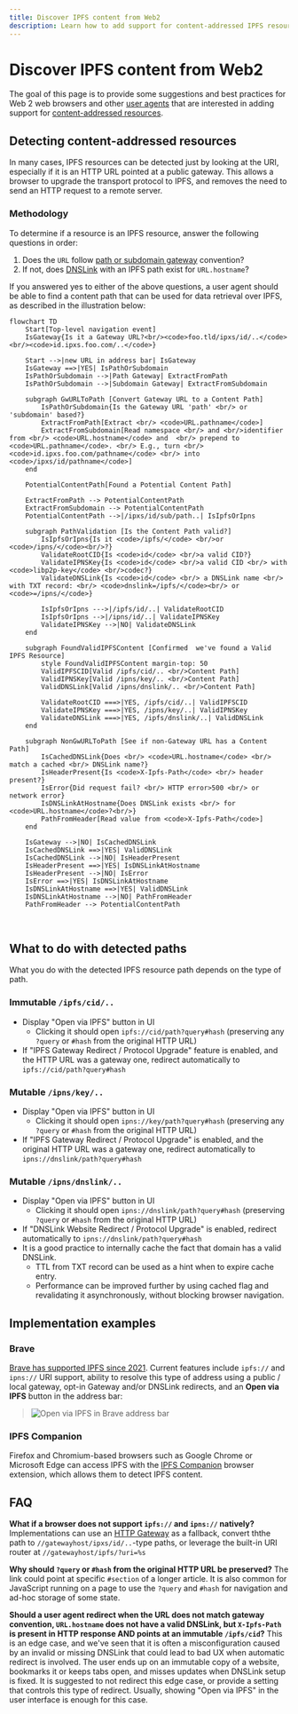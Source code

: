 ```yaml
---
title: Discover IPFS content from Web2
description: Learn how to add support for content-addressed IPFS resources in web browsers and other user agents.
---
```


# Discover IPFS content from Web2

The goal of this page is to provide some suggestions and best practices for Web 2 web browsers and other [user agents](https://en.wikipedia.org/wiki/User_agent) that are interested in adding support for [content-addressed resources](./address-ipfs-on-web.md).

## Detecting content-addressed resources

In many cases, IPFS resources can be detected just by looking at the URI, especially if it is an HTTP URL pointed at a public gateway. This allows a browser to upgrade the transport protocol to IPFS, and removes the need to send an HTTP request to a remote server.

### Methodology

To determine if a resource is an IPFS resource, answer the following questions in order:

1. Does the `URL` follow [path or subdomain gateway](./address-ipfs-on-web.md) convention?
1. If not, does [DNSLink](../concepts/dnslink.md) with an IPFS path exist for `URL.hostname`?

If you answered yes to either of the above questions, a user agent should be able to find a content path that can be used for data retrieval over IPFS, as described in the illustration below:

```mermaid
flowchart TD
    Start[Top-level navigation event]
    IsGateway{Is it a Gateway URL?<br/><code>foo.tld/ipxs/id/..</code><br/><code>id.ipxs.foo.com/..</code>}

    Start -->|new URL in address bar| IsGateway
    IsGateway ==>|YES| IsPathOrSubdomain
    IsPathOrSubdomain -->|Path Gateway| ExtractFromPath
    IsPathOrSubdomain -->|Subdomain Gateway| ExtractFromSubdomain

    subgraph GwURLToPath [Convert Gateway URL to a Content Path]
        IsPathOrSubdomain{Is the Gateway URL 'path' <br/> or 'subdomain' based?}
        ExtractFromPath[Extract <br/> <code>URL.pathname</code>]
        ExtractFromSubdomain[Read namespace <br/> and <br/>identifier from <br/> <code>URL.hostname</code> and  <br/> prepend to <code>URL.pathname</code>. <br/> E.g., turn <br/><code>id.ipxs.foo.com/pathname</code> <br/> into <code>/ipxs/id/pathname</code>]
    end

    PotentialContentPath[Found a Potential Content Path]

    ExtractFromPath --> PotentialContentPath
    ExtractFromSubdomain --> PotentialContentPath
    PotentialContentPath -->|/ipxs/id/sub/path..| IsIpfsOrIpns

    subgraph PathValidation [Is the Content Path valid?]
        IsIpfsOrIpns{Is it <code>/ipfs/</code> <br/>or <code>/ipns/</code><br/>?}
        ValidateRootCID{Is <code>id</code> <br/>a valid CID?}
        ValidateIPNSKey{Is <code>id</code> <br/>a valid CID <br/> with <code>libp2p-key</code> <br/>codec?}
        ValidateDNSLink{Is <code>id</code> <br/> a DNSLink name <br/>  with TXT record: <br/> <code>dnslink=/ipfs/</code><br/> or <code>=/ipns/</code>}

        IsIpfsOrIpns --->|/ipfs/id/..| ValidateRootCID
        IsIpfsOrIpns -->|/ipns/id/..| ValidateIPNSKey
        ValidateIPNSKey -->|NO| ValidateDNSLink
    end

    subgraph FoundValidIPFSContent [Confirmed  we've found a Valid IPFS Resource]
        style FoundValidIPFSContent margin-top: 50
        ValidIPFSCID[Valid /ipfs/cid/.. <br/>Content Path]
        ValidIPNSKey[Valid /ipns/key/.. <br/>Content Path]
        ValidDNSLink[Valid /ipns/dnslink/.. <br/>Content Path]

        ValidateRootCID ===>|YES, /ipfs/cid/..| ValidIPFSCID
        ValidateIPNSKey ===>|YES, /ipns/key/..| ValidIPNSKey
        ValidateDNSLink ===>|YES, /ipfs/dnslink/..| ValidDNSLink
    end

    subgraph NonGwURLToPath [See if non-Gateway URL has a Content Path]
        IsCachedDNSLink{Does <br/> <code>URL.hostname</code> <br/> match a cached <br/> DNSLink name?}
        IsHeaderPresent{Is <code>X-Ipfs-Path</code> <br/> header present?}
        IsError{Did request fail? <br/> HTTP error>500 <br/> or network error}
        IsDNSLinkAtHostname{Does DNSLink exists <br/> for <code>URL.hostname</code>?<br/>}
        PathFromHeader[Read value from <code>X-Ipfs-Path</code>]
    end

    IsGateway -->|NO| IsCachedDNSLink
    IsCachedDNSLink ==>|YES| ValidDNSLink
    IsCachedDNSLink -->|NO| IsHeaderPresent
    IsHeaderPresent ==>|YES| IsDNSLinkAtHostname
    IsHeaderPresent -->|NO| IsError
    IsError ==>|YES| IsDNSLinkAtHostname
    IsDNSLinkAtHostname ==>|YES| ValidDNSLink
    IsDNSLinkAtHostname -->|NO| PathFromHeader
    PathFromHeader --> PotentialContentPath
```

<br/>

## What to do with detected paths

What you do with the detected IPFS resource path depends on the type of path.

### Immutable `/ipfs/cid/..`

- Display "Open via IPFS" button in UI
  - Clicking it should open `ipfs://cid/path?query#hash` (preserving any `?query` or `#hash` from the original HTTP URL)
- If "IPFS Gateway Redirect / Protocol Upgrade" feature is enabled, and the HTTP URL was a gateway one, redirect automatically to `ipfs://cid/path?query#hash`

### Mutable `/ipns/key/..`
- Display "Open via IPFS" button in UI
  - Clicking it should open `ipns://key/path?query#hash` (preserving any `?query` or `#hash` from the original HTTP URL)
- If "IPFS Gateway Redirect / Protocol Upgrade" is enabled, and the original HTTP URL was a gateway one, redirect automatically to `ipns://dnslink/path?query#hash`

### Mutable `/ipns/dnslink/..`

- Display "Open via IPFS" button in UI
  - Clicking it should open `ipns://dnslink/path?query#hash` (preserving `?query` or `#hash` from the original HTTP URL)
- If "DNSLink Website Redirect / Protocol Upgrade" is enabled, redirect automatically to `ipns://dnslink/path?query#hash`
- It is a good practice to internally cache the fact that domain has a valid DNSLink.
  - TTL from TXT record can be used as a hint when to expire cache entry.
  - Performance can be improved further by using cached flag and revalidating it asynchronously, without blocking browser navigation.

## Implementation examples

### Brave

[Brave has supported IPFS since 2021](https://brave.com/brave-integrates-ipfs/). Current features include `ipfs://` and `ipns://` URI support, ability to resolve this type of address using a public / local gateway, opt-in Gateway and/or DNSLink redirects, and an **Open via IPFS** button in the address bar:

> ![Open via IPFS in Brave address bar](https://user-images.githubusercontent.com/157609/110859368-9a0d7300-82bb-11eb-934d-4e38718dbacb.png)

### IPFS Companion

Firefox and Chromium-based browsers such as Google Chrome or Microsoft Edge can access IPFS with the [IPFS Companion](../install/ipfs-companion.md) browser extension, which allows them to detect IPFS content.


## FAQ

**What if a browser does not support `ipfs://` and `ipns://` natively?** Implementations can use an [HTTP Gateway](../reference/http/gateway.md) as a fallback, convert ththe path to `//gatewayhost/ipxs/id/..`-type paths, or leverage the built-in URI router at `//gatewayhost/ipfs/?uri=%s`

**Why should `?query` or `#hash` from the original HTTP URL be preserved?** The link could point at specific `#section` of  a longer article. It is also common for JavaScript running on a page to use the `?query` and `#hash` for navigation and ad-hoc storage of some state.

**Should a user agent redirect when the URL does not match gateway convention, `URL.hostname` does not have a valid DNSLink, but `X-Ipfs-Path` is present in HTTP response AND points at an immutable `/ipfs/cid`?** This is an edge case, and we've seen that it is often a misconfiguration caused by an invalid or missing DNSLink that could lead to bad UX when automatic redirect is involved. The user ends up on an immutable copy of a website, bookmarks it or keeps tabs open, and misses updates when DNSLink setup is fixed. It is suggested to not redirect this edge case, or provide a setting that controls this type of redirect. Usually, showing "Open via IPFS" in the user interface is enough for this case.
